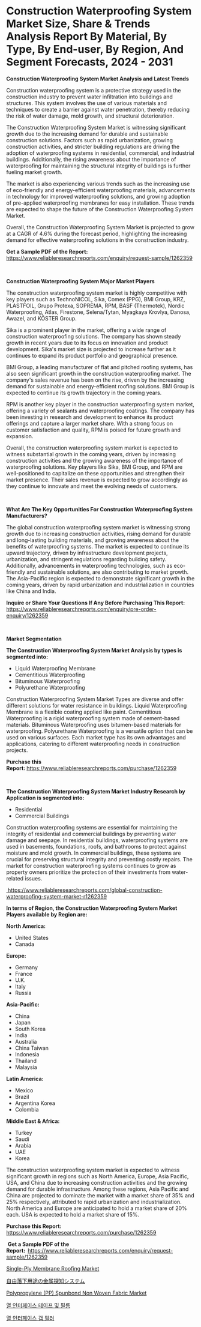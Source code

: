 <p><h1>Construction Waterproofing System Market Size, Share & Trends Analysis Report By Material, By Type, By End-user, By Region, And Segment Forecasts, 2024 - 2031</h1></p><p><strong>Construction Waterproofing System Market Analysis and Latest Trends</strong></p>
<p><p>Construction waterproofing system is a protective strategy used in the construction industry to prevent water infiltration into buildings and structures. This system involves the use of various materials and techniques to create a barrier against water penetration, thereby reducing the risk of water damage, mold growth, and structural deterioration.</p><p>The Construction Waterproofing System Market is witnessing significant growth due to the increasing demand for durable and sustainable construction solutions. Factors such as rapid urbanization, growing construction activities, and stricter building regulations are driving the adoption of waterproofing systems in residential, commercial, and industrial buildings. Additionally, the rising awareness about the importance of waterproofing for maintaining the structural integrity of buildings is further fueling market growth.</p><p>The market is also experiencing various trends such as the increasing use of eco-friendly and energy-efficient waterproofing materials, advancements in technology for improved waterproofing solutions, and growing adoption of pre-applied waterproofing membranes for easy installation. These trends are expected to shape the future of the Construction Waterproofing System Market.</p><p>Overall, the Construction Waterproofing System Market is projected to grow at a CAGR of 4.6% during the forecast period, highlighting the increasing demand for effective waterproofing solutions in the construction industry.</p></p>
<p><strong>Get a Sample PDF of the Report:&nbsp;</strong> <a href="https://www.reliableresearchreports.com/enquiry/request-sample/1262359">https://www.reliableresearchreports.com/enquiry/request-sample/1262359</a></p>
<p>&nbsp;</p>
<p><strong>Construction Waterproofing System Major Market Players</strong></p>
<p><p>The construction waterproofing system market is highly competitive with key players such as TechnoNICOL, Sika, Comex (PPG), BMI Group, KRZ, PLASTFOIL, Grupo Protexa, SOPREMA, RPM, BASF (Thermotek), Nordic Waterproofing, Atlas, Firestone, Selena/Tytan, Myagkaya Krovlya, Danosa, Awazel, and KÖSTER Group.</p><p>Sika is a prominent player in the market, offering a wide range of construction waterproofing solutions. The company has shown steady growth in recent years due to its focus on innovation and product development. Sika's market size is projected to increase further as it continues to expand its product portfolio and geographical presence.</p><p>BMI Group, a leading manufacturer of flat and pitched roofing systems, has also seen significant growth in the construction waterproofing market. The company's sales revenue has been on the rise, driven by the increasing demand for sustainable and energy-efficient roofing solutions. BMI Group is expected to continue its growth trajectory in the coming years.</p><p>RPM is another key player in the construction waterproofing system market, offering a variety of sealants and waterproofing coatings. The company has been investing in research and development to enhance its product offerings and capture a larger market share. With a strong focus on customer satisfaction and quality, RPM is poised for future growth and expansion.</p><p>Overall, the construction waterproofing system market is expected to witness substantial growth in the coming years, driven by increasing construction activities and the growing awareness of the importance of waterproofing solutions. Key players like Sika, BMI Group, and RPM are well-positioned to capitalize on these opportunities and strengthen their market presence. Their sales revenue is expected to grow accordingly as they continue to innovate and meet the evolving needs of customers.</p></p>
<p>&nbsp;</p>
<p><strong>What Are The Key Opportunities For Construction Waterproofing System Manufacturers?</strong></p>
<p><p>The global construction waterproofing system market is witnessing strong growth due to increasing construction activities, rising demand for durable and long-lasting building materials, and growing awareness about the benefits of waterproofing systems. The market is expected to continue its upward trajectory, driven by infrastructure development projects, urbanization, and stringent regulations regarding building safety. Additionally, advancements in waterproofing technologies, such as eco-friendly and sustainable solutions, are also contributing to market growth. The Asia-Pacific region is expected to demonstrate significant growth in the coming years, driven by rapid urbanization and industrialization in countries like China and India.</p></p>
<p><strong>Inquire or Share Your Questions If Any Before Purchasing This Report:</strong> <a href="https://www.reliableresearchreports.com/enquiry/pre-order-enquiry/1262359">https://www.reliableresearchreports.com/enquiry/pre-order-enquiry/1262359</a></p>
<p>&nbsp;</p>
<p><strong>Market Segmentation</strong></p>
<p><strong>The Construction Waterproofing System Market Analysis by types is segmented into:</strong></p>
<p><ul><li>Liquid Waterproofing Membrane</li><li>Cementitious Waterproofing</li><li>Bituminous Waterproofing</li><li>Polyurethane Waterproofing</li></ul></p>
<p><p>Construction Waterproofing System Market Types are diverse and offer different solutions for water resistance in buildings. Liquid Waterproofing Membrane is a flexible coating applied like paint. Cementitious Waterproofing is a rigid waterproofing system made of cement-based materials. Bituminous Waterproofing uses bitumen-based materials for waterproofing. Polyurethane Waterproofing is a versatile option that can be used on various surfaces. Each market type has its own advantages and applications, catering to different waterproofing needs in construction projects.</p></p>
<p><strong>Purchase this Report:&nbsp;</strong><a href="https://www.reliableresearchreports.com/purchase/1262359">https://www.reliableresearchreports.com/purchase/1262359</a></p>
<p>&nbsp;</p>
<p><strong>The Construction Waterproofing System Market Industry Research by Application is segmented into:</strong></p>
<p><ul><li>Residential</li><li>Commercial Buildings</li></ul></p>
<p><p>Construction waterproofing systems are essential for maintaining the integrity of residential and commercial buildings by preventing water damage and seepage. In residential buildings, waterproofing systems are used in basements, foundations, roofs, and bathrooms to protect against moisture and mold growth. In commercial buildings, these systems are crucial for preserving structural integrity and preventing costly repairs. The market for construction waterproofing systems continues to grow as property owners prioritize the protection of their investments from water-related issues.</p></p>
<p><a href="https://www.reliableresearchreports.com/global-construction-waterproofing-system-market-r1262359">&nbsp;https://www.reliableresearchreports.com/global-construction-waterproofing-system-market-r1262359</a></p>
<p><strong>In terms of Region, the Construction Waterproofing System Market Players available by Region are:</strong></p>
<p>
    <p> <strong> North America: </strong>
        <ul>
            <li>United States</li>
            <li>Canada</li>
        </ul>
        </p> 
    <p> <strong> Europe: </strong>
        <ul>
            <li>Germany</li>
            <li>France</li>
            <li>U.K.</li>
            <li>Italy</li>
            <li>Russia</li>
        </ul>
        </p> 
    <p> <strong> Asia-Pacific: </strong>
        <ul>
            <li>China</li>
            <li>Japan</li>
            <li>South Korea</li>
            <li>India</li>
            <li>Australia</li>
            <li>China Taiwan</li>
            <li>Indonesia</li>
            <li>Thailand</li>
            <li>Malaysia</li>
        </ul>
        </p> 
    <p> <strong> Latin America: </strong>
        <ul>
            <li>Mexico</li>
            <li>Brazil</li>
            <li>Argentina Korea</li>
            <li>Colombia</li>
        </ul>
        </p> 
    <p> <strong> Middle East & Africa: </strong>
        <ul>
            <li>Turkey</li>
            <li>Saudi</li>
            <li>Arabia</li>
            <li>UAE</li>
            <li>Korea</li>
        </ul>
    </p>
    </p>
<p><p>The construction waterproofing system market is expected to witness significant growth in regions such as North America, Europe, Asia Pacific, USA, and China due to increasing construction activities and the growing demand for durable infrastructure. Among these regions, Asia Pacific and China are projected to dominate the market with a market share of 35% and 25% respectively, attributed to rapid urbanization and industrialization. North America and Europe are anticipated to hold a market share of 20% each. USA is expected to hold a market share of 15%.</p></p>
<p><strong>Purchase this Report: </strong><a href="https://www.reliableresearchreports.com/purchase/1262359">https://www.reliableresearchreports.com/purchase/1262359</a></p>
<p>&nbsp;<strong>Get a Sample PDF of the Report:&nbsp;&nbsp;</strong><a href="https://www.reliableresearchreports.com/enquiry/request-sample/1262359">https://www.reliableresearchreports.com/enquiry/request-sample/1262359</a></p>
<p><strong></strong></p>
<p><p><a href="https://github.com/qdaxyrhp12/Market-Research-Report-List-1/blob/main/single-ply-membrane-roofing-market.md">Single-Ply Membrane Roofing Market</a></p><p><a href="https://github.com/tubbs463/Market-Research-Report-List-1/blob/main/3537227137000.md">自由落下用途の金属探知システム</a></p><p><a href="https://github.com/anwarsahrul281/Market-Research-Report-List-1/blob/main/polypropylene-pp-spunbond-non-woven-fabric-market.md">Polypropylene (PP) Spunbond Non Woven Fabric Market</a></p><p><a href="https://github.com/bvubpqd5241630/Market-Research-Report-List-2/blob/main/2870340142511.md">열 인터페이스 테이프 및 필름</a></p><p><a href="https://github.com/ThomasElmes2022/Market-Research-Report-List-1/blob/main/4922680142510.md">열 인터페이스 갭 필러</a></p></p>